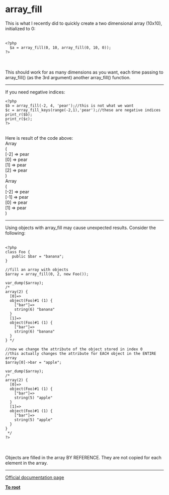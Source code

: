 # array_fill



This is what I recently did to quickly create a two dimensional array (10x10), initialized to 0:<br><br>

```
<?php
  $a = array_fill(0, 10, array_fill(0, 10, 0));
?>
```
<br><br>This should work for as many dimensions as you want, each time passing to array_fill() (as the 3rd argument) another array_fill() function.  

---

If you need negative indices:<br>

```
<?php
$b = array_fill(-2, 4, 'pear');//this is not what we want
$c = array_fill_keys(range(-2,1),'pear');//these are negative indices
print_r($b);
print_r($c);
?>
```
<br>Here is result of the code above:<br>Array<br>(<br>    [-2] =&gt; pear<br>    [0] =&gt; pear<br>    [1] =&gt; pear<br>    [2] =&gt; pear<br>)<br>Array<br>(<br>    [-2] =&gt; pear<br>    [-1] =&gt; pear<br>    [0] =&gt; pear<br>    [1] =&gt; pear<br>)  

---

Using objects with array_fill may cause unexpected results. Consider the following:<br><br>

```
<?php
class Foo {
   public $bar = "banana";
}

//fill an array with objects
$array = array_fill(0, 2, new Foo());

var_dump($array);
/*
array(2) {
  [0]=>
  object(Foo)#1 (1) {
    ["bar"]=>
    string(6) "banana"
  }
  [1]=>
  object(Foo)#1 (1) {
    ["bar"]=>
    string(6) "banana"
  }
} */

//now we change the attribute of the object stored in index 0
//this actually changes the attribute for EACH object in the ENTIRE array
$array[0]->bar = "apple";

var_dump($array);
/*
array(2) {
  [0]=>
  object(Foo)#1 (1) {
    ["bar"]=>
    string(5) "apple"
  }
  [1]=>
  object(Foo)#1 (1) {
    ["bar"]=>
    string(5) "apple"
  }
}
 */
?>
```
<br><br>Objects are filled in the array BY REFERENCE. They are not copied for each element in the array.  

---

[Official documentation page](https://www.php.net/manual/en/function.array-fill.php)

**[To root](/README.md)**